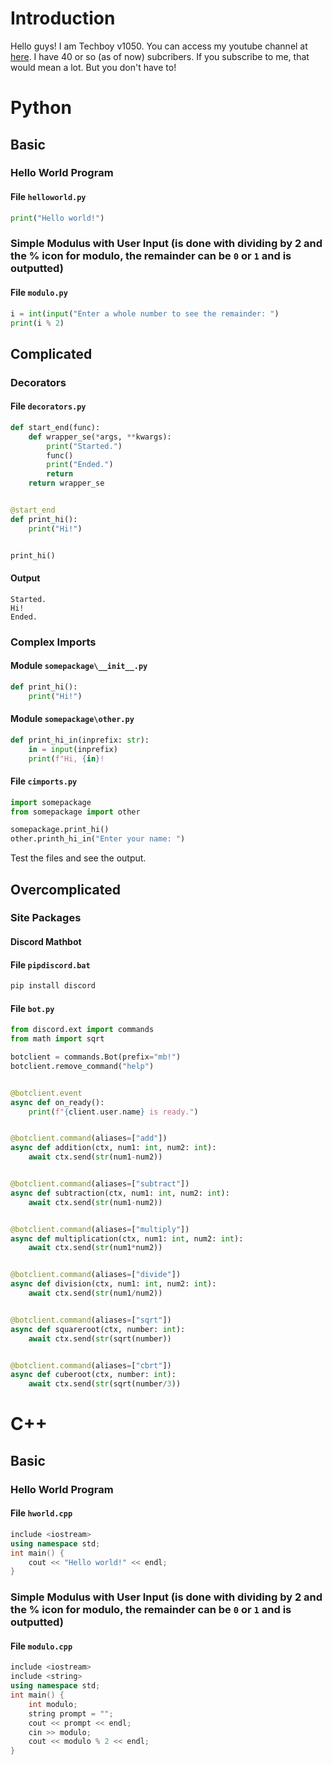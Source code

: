 # Introduction
Hello guys! I am Techboy v1050. You can access my youtube channel at [here](https://www.youtube.com/channel/UCzbYYyFvd5lXhEK_EdnPkTw). I have 40 or so (as of now) subcribers.
If you subscribe to me, that would mean a lot. But you don't have to!
# Python
## Basic
### Hello World Program
#### File `helloworld.py`
```py
print("Hello world!")
```
### Simple Modulus with User Input (is done with dividing by 2 and the % icon for modulo, the remainder can be `0` or `1` and is outputted)
#### File `modulo.py`
```py
i = int(input("Enter a whole number to see the remainder: ")
print(i % 2)
```
## Complicated
### Decorators
#### File `decorators.py`
```py
def start_end(func):
	def wrapper_se(*args, **kwargs):
		print("Started.")
		func()
		print("Ended.")
		return
	return wrapper_se


@start_end
def print_hi():
	print("Hi!")


print_hi()
```
#### Output
```
Started.
Hi!
Ended.
```
### Complex Imports
#### Module `somepackage\__init__.py`
```py
def print_hi():
	print("Hi!")
```
#### Module `somepackage\other.py`
```py
def print_hi_in(inprefix: str):
	in = input(inprefix)
	print(f"Hi, {in}!
```
#### File `cimports.py`
```py
import somepackage
from somepackage import other

somepackage.print_hi()
other.printh_hi_in("Enter your name: ")
```
Test the files and see the output.
## Overcomplicated
### Site Packages
#### Discord Mathbot
#### File `pipdiscord.bat`
```bat
pip install discord
```
#### File `bot.py`
```py
from discord.ext import commands
from math import sqrt

botclient = commands.Bot(prefix="mb!")
botclient.remove_command("help")


@botclient.event
async def on_ready():
	print(f"{client.user.name} is ready.")


@botclient.command(aliases=["add"])
async def addition(ctx, num1: int, num2: int):
	await ctx.send(str(num1-num2))


@botclient.command(aliases=["subtract"])
async def subtraction(ctx, num1: int, num2: int):
	await ctx.send(str(num1-num2))


@botclient.command(aliases=["multiply"])
async def multiplication(ctx, num1: int, num2: int):
	await ctx.send(str(num1*num2))


@botclient.command(aliases=["divide"])
async def division(ctx, num1: int, num2: int):
	await ctx.send(str(num1/num2))


@botclient.command(aliases=["sqrt"])
async def squareroot(ctx, number: int):
	await ctx.send(str(sqrt(number))


@botclient.command(aliases=["cbrt"])
async def cuberoot(ctx, number: int):
	await ctx.send(str(sqrt(number/3))

```
# C++
## Basic
### Hello World Program
#### File `hworld.cpp`
```cpp
include <iostream>
using namespace std;
int main() {
	cout << "Hello world!" << endl;
}
```
### Simple Modulus with User Input (is done with dividing by 2 and the % icon for modulo, the remainder can be `0` or `1` and is outputted)
#### File `modulo.cpp`
```cpp
include <iostream>
include <string>
using namespace std;
int main() {
	int modulo;
	string prompt = "";
	cout << prompt << endl;
	cin >> modulo;
	cout << modulo % 2 << endl; 
}
```

